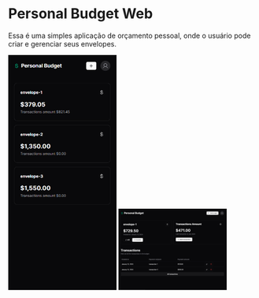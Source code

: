 # Personal Budget Web

Essa é uma simples aplicação de orçamento pessoal, onde o usuário pode criar e gerenciar seus envelopes.

<div>
<img width="220px" src="./public/mobile.png" />
<img width="220px" src="./public/desktop-cover.png" /> 
</div>

